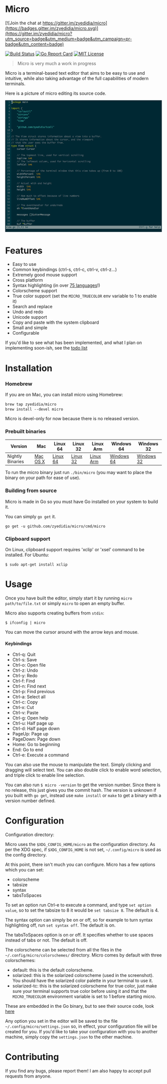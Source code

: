 # Micro

[![Join the chat at https://gitter.im/zyedidia/micro](https://badges.gitter.im/zyedidia/micro.svg)](https://gitter.im/zyedidia/micro?utm_source=badge&utm_medium=badge&utm_campaign=pr-badge&utm_content=badge)

[![Build Status](https://travis-ci.org/zyedidia/micro.svg?branch=master)](https://travis-ci.org/zyedidia/micro)
[![Go Report Card](http://goreportcard.com/badge/zyedidia/micro)](http://goreportcard.com/report/zyedidia/micro)
[![MIT License](https://img.shields.io/badge/license-MIT-blue.svg)](https://github.com/zyedidia/micro/blob/master/LICENSE)

> Micro is very much a work in progress

Micro is a terminal-based text editor that aims to be easy to use and intuitive, while also taking advantage of the full capabilities
of modern terminals.

Here is a picture of micro editing its source code.

![Screenshot](./screenshot.png)

# Features

* Easy to use
* Common keybindings (ctrl-s, ctrl-c, ctrl-v, ctrl-z...)
* Extremely good mouse support
* Cross platform
* Syntax highlighting (in over [75 languages](runtime/syntax)!)
* Colorscheme support
* True color support (set the `MICRO_TRUECOLOR` env variable to 1 to enable it)
* Search and replace
* Undo and redo
* Unicode support
* Copy and paste with the system clipboard
* Small and simple
* Configurable

If you'd like to see what has been implemented, and what I plan on implementing soon-ish, see the [todo list](todolist.md)

# Installation

### Homebrew

If you are on Mac, you can install micro using Homebrew:

```
brew tap zyedidia/micro
brew install --devel micro
```

Micro is devel-only for now because there is no released version.

### Prebuilt binaries
| Version | Mac | Linux 64 | Linux 32 | Linux Arm | Windows 64 | Windows 32 |
| ------- | --- |---|---|---|---|---|
| Nightly Binaries | [Mac OS X](http://zbyedidia.webfactional.com/micro/binaries/micro-osx.tar.gz) | [Linux 64](http://zbyedidia.webfactional.com/micro/binaries/micro-linux64.tar.gz) | [Linux 32](http://zbyedidia.webfactional.com/micro/binaries/micro-linux32.tar.gz) | [Linux Arm](http://zbyedidia.webfactional.com/micro/binaries/micro-linux-arm.tar.gz) | [Windows 64](http://zbyedidia.webfactional.com/micro/binaries/micro-win64.zip) | [Windows 32](http://zbyedidia.webfactional.com/micro/binaries/micro-win32.zip)

To run the micro binary just run `./bin/micro` (you may want to place the binary on your path for ease of use).

### Building from source

Micro is made in Go so you must have Go installed on your system to build it.

You can simply `go get` it.

```
go get -u github.com/zyedidia/micro/cmd/micro
```

### Clipboard support

On Linux, clipboard support requires 'xclip' or 'xsel' command to be installed. For Ubuntu:

```
$ sudo apt-get install xclip
```

# Usage

Once you have built the editor, simply start it by running `micro path/to/file.txt` or simply `micro` to open an empty buffer.

Micro also supports creating buffers from `stdin`:

```
$ ifconfig | micro
```

You can move the cursor around with the arrow keys and mouse.

#### Keybindings

* Ctrl-q:   Quit
* Ctrl-s:   Save
* Ctrl-o:   Open file
* Ctrl-z:   Undo
* Ctrl-y:   Redo
* Ctrl-f:   Find
* Ctrl-n:   Find next
* Ctrl-p:   Find previous
* Ctrl-a:   Select all
* Ctrl-c:   Copy
* Ctrl-x:   Cut
* Ctrl-v:   Paste
* Ctrl-g:   Open help
* Ctrl-u:   Half page up
* Ctrl-d:   Half page down
* PageUp:   Page up
* PageDown: Page down
* Home:     Go to beginning
* End:      Go to end
* Ctrl-e:   Execute a command

You can also use the mouse to manipulate the text. Simply clicking and dragging will select text. You can also double click
to enable word selection, and triple click to enable line selection.

You can also run `$ micro -version` to get the version number. Since there is no release, this just gives you the
commit hash. The version is unknown if you built with `go get`, instead use `make install` or `make` to get a binary
with a version number defined.

# Configuration

Configuration directory:

Micro uses the `$XDG_CONFIG_HOME/micro` as the configuration directory. As per the XDG spec,
if `$XDG_CONFIG_HOME` is not set, `~/.config/micro` is used as the config directory.

At this point, there isn't much you can configure.
Micro has a few options which you can set:

* colorscheme
* tabsize
* syntax
* tabsToSpaces

To set an option run Ctrl-e to execute a command, and type `set option value`, so to set the tabsize to 8 it would be `set tabsize 8`. The default is 4.

The syntax option can simply be on or off, so for example to turn syntax highlighting off, run `set syntax off`. The default is on.

The tabsToSpaces option is on or off. It specifies whether to use spaces instead of tabs or not. The default is off.

The colorscheme can be selected from all the files in the `~/.config/micro/colorschemes/` directory. Micro comes by default with three colorschemes:

* default: this is the default colorscheme.
* solarized: this is the solarized colorscheme (used in the screenshot). You should have the solarized color palette in your terminal to use it.
* solarized-tc: this is the solarized colorscheme for true color, just make sure your terminal supports true color before using it and that the `MICRO_TRUECOLOR` environment variable is set to 1 before starting micro.

These are embedded in the Go binary, but to see their source code, look [here](./runtime/colorschemes)

Any option you set in the editor will be saved to the file `~/.config/micro/settings.json` so, in effect, your configuration file will be created
for you. If you'd like to take your configuration with you to another machine, simply copy the `settings.json` to the other machine.

# Contributing

If you find any bugs, please report them! I am also happy to accept pull requests from anyone.
